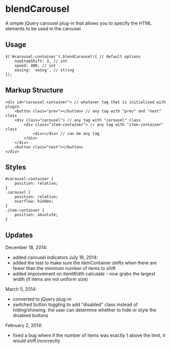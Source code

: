 # blendCarousel

A simple jQuery carousel plug-in that allows you to specify the HTML elements to be used in the carousel.

## Usage
```
$('#carousel-container').blendCarousel({ // default options
	numItemShift: 3, // int
	speed: 400, // int
	easing: 'swing', // string
});
```

## Markup Structure
```
<div id="carousel-container"> // whatever tag that is initialized with plugin
	<button class="prev"></button> // any tag with "prev" and "next" class
	<div class="carousel"> // any tag with "carousel" class
		<div class="item-container"> // any tag with "item-container" class
			<div></div> // can be any tag
		</div>
	</div>
	<button class="next"></button>
</div>
```

## Styles
```
#carousel-container {
	position: relative;
}
.carousel {
	position: relative;
	overflow: hidden;
}
.item-container {
	position: absolute;
}
```

## Updates
December 18, 2014:
* added carousel indicators
July 18, 2014:
* added the test to make sure the itemContainer shifts when there are fewer than the minimum number of items to shift
* added improvement on itemWidth calculate - now grabs the largest width (if items are not uniform size)

March 5, 2014:
* converted to jQuery plug-in
* switched button toggling to add "disabled" class instead of hiding/showing. the user can determine whether to hide or style the disabled buttons

February 2, 2014:
* fixed a bug where if the number of items was exactly 1 above the limit, it would shift incorrectly